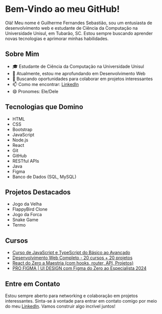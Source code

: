# Bem-Vindo ao meu GitHub!

Olá! Meu nome é Guilherme Fernandes Sebastião, sou um entusiasta de desenvolvimento web e estudante de Ciência da Computação na Universidade Unisul, em Tubarão, SC. Estou sempre buscando aprender novas tecnologias e aprimorar minhas habilidades.

## Sobre Mim

- 🎓 Estudante de Ciência da Computação na Universidade Unisul
- 🌱 Atualmente, estou me aprofundando em Desenvolvimento Web
- 💼 Buscando oportunidades para colaborar em projetos interessantes
- 📫 Como me encontrar: [LinkedIn](https://www.linkedin.com/in/guilherme-sebastiao/)
- 😄 Pronomes: Ele/Dele

## Tecnologias que Domino

- HTML
- CSS
- Bootstrap
- JavaScript
- Node.js
- React
- Git
- GitHub
- RESTful APIs
- Java
- Figma
- Banco de Dados (SQL, MySQL)

## Projetos Destacados

- Jogo da Velha
- FlappyBird Clone
- Jogo da Forca
- Snake Game
- Termo

## Cursos

- [Curso de JavaScript e TypeScript do Básico ao Avançado](https://www.udemy.com)
- [Desenvolvimento Web Completo - 20 cursos + 20 projetos](https://www.udemy.com)
- [React do Zero a Maestria (com hooks, router, API, Projetos)](https://www.udemy.com)
- [PRO FIGMA | UI DESIGN com Figma do Zero ao Especialista 2024](https://www.udemy.com)

## Entre em Contato

Estou sempre aberto para networking e colaboração em projetos interessantes. Sinta-se à vontade para entrar em contato comigo por meio do meu [LinkedIn](https://www.linkedin.com/in/guilherme-sebastiao/). Vamos construir algo incrível juntos!
